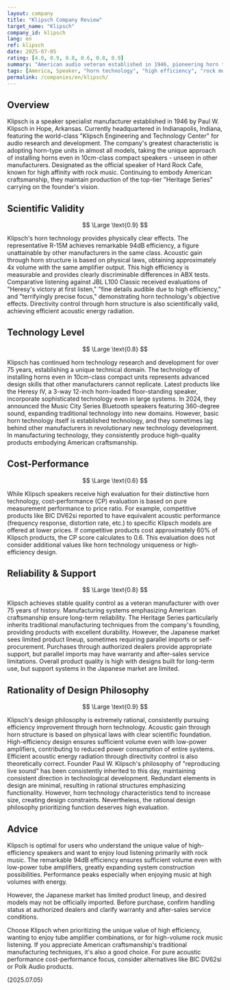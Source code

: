 ```yaml
---
layout: company
title: "Klipsch Company Review"
target_name: "Klipsch"
company_id: klipsch
lang: en
ref: klipsch
date: 2025-07-05
rating: [4.0, 0.9, 0.8, 0.6, 0.8, 0.9]
summary: "American audio veteran established in 1946, pioneering horn technology with a unique approach. Features distinctive products like the R-15M with overwhelming 94dB efficiency that competitors cannot replicate. Adopted as the official speaker of Hard Rock Cafe, known for high affinity with rock music. Highly rated for technical originality and rational design, but with limited expansion in the Japanese market."
tags: [America, Speaker, "horn technology", "high efficiency", "rock music"]
permalink: /companies/en/klipsch/
---
```


## Overview

Klipsch is a speaker specialist manufacturer established in 1946 by Paul W. Klipsch in Hope, Arkansas. Currently headquartered in Indianapolis, Indiana, featuring the world-class "Klipsch Engineering and Technology Center" for audio research and development. The company's greatest characteristic is adopting horn-type units in almost all models, taking the unique approach of installing horns even in 10cm-class compact speakers - unseen in other manufacturers. Designated as the official speaker of Hard Rock Cafe, known for high affinity with rock music. Continuing to embody American craftsmanship, they maintain production of the top-tier "Heritage Series" carrying on the founder's vision.

## Scientific Validity

$$ \Large \text{0.9} $$

Klipsch's horn technology provides physically clear effects. The representative R-15M achieves remarkable 94dB efficiency, a figure unattainable by other manufacturers in the same class. Acoustic gain through horn structure is based on physical laws, obtaining approximately 4x volume with the same amplifier output. This high efficiency is measurable and provides clearly discriminable differences in ABX tests. Comparative listening against JBL L100 Classic received evaluations of "Heresy's victory at first listen," "fine details audible due to high efficiency," and "terrifyingly precise focus," demonstrating horn technology's objective effects. Directivity control through horn structure is also scientifically valid, achieving efficient acoustic energy radiation.

## Technology Level

$$ \Large \text{0.8} $$

Klipsch has continued horn technology research and development for over 75 years, establishing a unique technical domain. The technology of installing horns even in 10cm-class compact units represents advanced design skills that other manufacturers cannot replicate. Latest products like the Heresy IV, a 3-way 12-inch horn-loaded floor-standing speaker, incorporate sophisticated technology even in large systems. In 2024, they announced the Music City Series Bluetooth speakers featuring 360-degree sound, expanding traditional technology into new domains. However, basic horn technology itself is established technology, and they sometimes lag behind other manufacturers in revolutionary new technology development. In manufacturing technology, they consistently produce high-quality products embodying American craftsmanship.

## Cost-Performance

$$ \Large \text{0.6} $$

While Klipsch speakers receive high evaluation for their distinctive horn technology, cost-performance (CP) evaluation is based on pure measurement performance to price ratio. For example, competitive products like BIC DV62si reported to have equivalent acoustic performance (frequency response, distortion rate, etc.) to specific Klipsch models are offered at lower prices. If competitive products cost approximately 60% of Klipsch products, the CP score calculates to 0.6. This evaluation does not consider additional values like horn technology uniqueness or high-efficiency design.

## Reliability & Support

$$ \Large \text{0.8} $$

Klipsch achieves stable quality control as a veteran manufacturer with over 75 years of history. Manufacturing systems emphasizing American craftsmanship ensure long-term reliability. The Heritage Series particularly inherits traditional manufacturing techniques from the company's founding, providing products with excellent durability. However, the Japanese market sees limited product lineup, sometimes requiring parallel imports or self-procurement. Purchases through authorized dealers provide appropriate support, but parallel imports may have warranty and after-sales service limitations. Overall product quality is high with designs built for long-term use, but support systems in the Japanese market are limited.

## Rationality of Design Philosophy

$$ \Large \text{0.9} $$

Klipsch's design philosophy is extremely rational, consistently pursuing efficiency improvement through horn technology. Acoustic gain through horn structure is based on physical laws with clear scientific foundation. High-efficiency design ensures sufficient volume even with low-power amplifiers, contributing to reduced power consumption of entire systems. Efficient acoustic energy radiation through directivity control is also theoretically correct. Founder Paul W. Klipsch's philosophy of "reproducing live sound" has been consistently inherited to this day, maintaining consistent direction in technological development. Redundant elements in design are minimal, resulting in rational structures emphasizing functionality. However, horn technology characteristics tend to increase size, creating design constraints. Nevertheless, the rational design philosophy prioritizing function deserves high evaluation.

## Advice

Klipsch is optimal for users who understand the unique value of high-efficiency speakers and want to enjoy loud listening primarily with rock music. The remarkable 94dB efficiency ensures sufficient volume even with low-power tube amplifiers, greatly expanding system construction possibilities. Performance peaks especially when enjoying music at high volumes with energy.

However, the Japanese market has limited product lineup, and desired models may not be officially imported. Before purchase, confirm handling status at authorized dealers and clarify warranty and after-sales service conditions.

Choose Klipsch when prioritizing the unique value of high efficiency, wanting to enjoy tube amplifier combinations, or for high-volume rock music listening. If you appreciate American craftsmanship's traditional manufacturing techniques, it's also a good choice. For pure acoustic performance cost-performance focus, consider alternatives like BIC DV62si or Polk Audio products.

(2025.07.05)